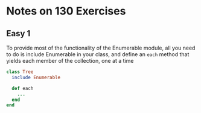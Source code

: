 # Notes on 130 Exercises

## Easy 1

To provide most of the functionality of the Enumerable module, all you need to do is include Enumerable in your class, and define an `each` method that yields each member of the collection, one at a time

```ruby
class Tree
  include Enumerable

  def each
    ...
  end
end
```
